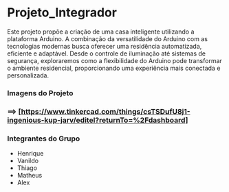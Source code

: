 # Projeto_Integrador

Este projeto propõe a criação de uma casa inteligente utilizando a plataforma Arduino. A combinação da versatilidade do Arduino com as tecnologias modernas busca oferecer uma residência automatizada, eficiente e adaptável. Desde o controle de iluminação até sistemas de segurança, exploraremos como a flexibilidade do Arduino pode transformar o ambiente residencial, proporcionando uma experiência mais conectada e personalizada.

### Imagens do Projeto

### ==> [https://www.tinkercad.com/things/csTSDufU8j1-ingenious-kup-jarv/editel?returnTo=%2Fdashboard]


### Integrantes do Grupo 
* Henrique
* Vanildo  
* Thiago 
* Matheus 
* Alex 

